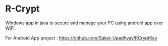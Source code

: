 # R-Crypt
Windows app in java to secure and manage your PC using android app over WiFi.

For Android App project : https://github.com/Saket-Upadhyay/RCryptKey
